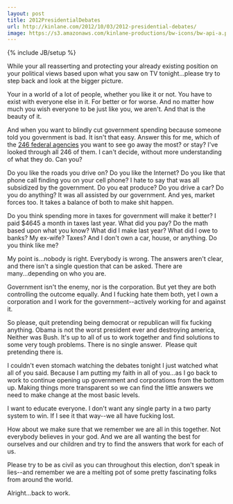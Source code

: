 ```yaml
---
layout: post
title: 2012PresidentialDebates
url: http://kinlane.com/2012/10/03/2012-presidential-debates/
image: https://s3.amazonaws.com/kinlane-productions/bw-icons/bw-api-a.png
---
```

{% include JB/setup %}
<p>While your all reasserting and protecting your already existing position on your political views based upon what you saw on TV tonight&hellip;please try to step back and look at the bigger picture.</p>
<p>Your in a world of a lot of people, whether you like it or not.  You have to exist with everyone else in it.  For better or for worse.  And no matter how much you wish everyone to be just like you, we aren't.  And that is the beauty of it.</p>
<p>And when you want to blindly cut government spending because someone told you government is bad. It isn't that easy.  Answer this for me, which of the <a href="http://www.apievangelist.com/federal_government.php">246 federal agencies</a> you want to see go away the most? or stay?  I've looked through all 246 of them.  I can't decide, without more understanding of what they do. Can you?</p>
<p>Do you like the roads you drive on?  Do you like the Internet?  Do you like that phone call finding you on your cell phone?  I hate to say that was all subsidized by the government.  Do you eat produce?  Do you drive a car?  Do you do anything?  It was all assisted by our government.  And yes, market forces too.  It takes a balance of both to make shit happen.</p>
<p>Do you think spending more in taxes for government will make it better? I paid $4645 a month in taxes last year.  What did you pay?  Do the math based upon what you know?  What did I make last year?  What did I owe to banks?  My ex-wife?  Taxes?  And I don't own a car, house, or anything.  Do you think like me?</p>
<p>My point is&hellip;nobody is right.  Everybody is wrong.  The answers aren't clear, and there isn't a single question that can be asked.   There are many...depending on who you are.</p>
<p>Government isn't the enemy, nor is the corporation.  But yet they are both controlling the outcome equally.  And I fucking hate them both, yet I own a corporation and I work for the government--actively working for and against it.</p>
<p>So please, quit pretending being democrat or republican will fix fucking anything.  Obama is not the worst president ever and destroying america, Neither was Bush.  It's up to all of us to work together and find solutions to some very tough problems.  There is no single answer. &nbsp;Please quit pretending there is.</p>
<p>I couldn't even stomach watching the debates tonight I just watched what all of you said.  Because I am putting my faith in all of you&hellip;as I go back to work to continue opening up government and corporations from the bottom up.  Making things more transparent so we can find the little answers we need to make change at the most basic levels.</p>
<p>I want to educate everyone.  I don't want any single party in a two party system to win. If I see it that way--we all have fucking lost.</p>
<p>How about we make sure that we remember we are all in this together.  Not everybody believes in your god.  And we are all wanting the best for ourselves and our children and try to find the answers that work for each of us.</p>
<p>Please try to be as civil as you can throughout this election, don't speak in lies--and remember we are a melting pot of some pretty fascinating folks from around the world.</p>
<p>Alright&hellip;back to work.</p>